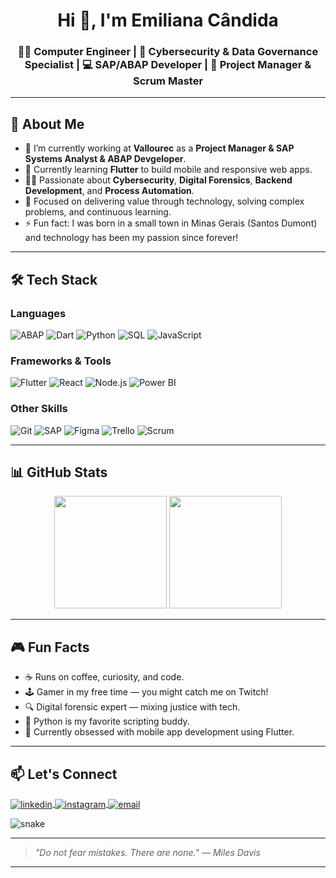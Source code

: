 <h1 align="center">Hi 👋, I'm Emiliana Cândida</h1>
<h3 align="center">👩‍💻 Computer Engineer | 🔐 Cybersecurity & Data Governance Specialist | 💻 SAP/ABAP Developer | 🎯 Project Manager & Scrum Master</h3>

---

## 🚀 About Me

- 🔭 I’m currently working at **Vallourec** as a **Project Manager & SAP Systems Analyst & ABAP Devgeloper**.
- 🌱 Currently learning **Flutter** to build mobile and responsive web apps.
- 👩‍💻 Passionate about **Cybersecurity**, **Digital Forensics**, **Backend Development**, and **Process Automation**.
- 🎯 Focused on delivering value through technology, solving complex problems, and continuous learning.
- ⚡ Fun fact: I was born in a small town in Minas Gerais (Santos Dumont) and technology has been my passion since forever!

---

## 🛠️ Tech Stack

### Languages
![ABAP](https://img.shields.io/badge/ABAP-002A3A?style=for-the-badge&logo=sap&logoColor=white)
![Dart](https://img.shields.io/badge/Dart-0175C2?style=for-the-badge&logo=dart&logoColor=white)
![Python](https://img.shields.io/badge/Python-3776AB?style=for-the-badge&logo=python&logoColor=white)
![SQL](https://img.shields.io/badge/SQL-025E8C?style=for-the-badge&logo=postgresql&logoColor=white)
![JavaScript](https://img.shields.io/badge/JavaScript-F7DF1E?style=for-the-badge&logo=javascript&logoColor=black)

### Frameworks & Tools
![Flutter](https://img.shields.io/badge/Flutter-02569B?style=for-the-badge&logo=flutter&logoColor=white)
![React](https://img.shields.io/badge/React-20232A?style=for-the-badge&logo=react&logoColor=61DAFB)
![Node.js](https://img.shields.io/badge/Node.js-339933?style=for-the-badge&logo=nodedotjs&logoColor=white)
![Power BI](https://img.shields.io/badge/Power%20BI-F2C811?style=for-the-badge&logo=powerbi&logoColor=black)

### Other Skills
![Git](https://img.shields.io/badge/Git-F05032?style=for-the-badge&logo=git&logoColor=white)
![SAP](https://img.shields.io/badge/SAP-0FAAFF?style=for-the-badge&logo=sap&logoColor=white)
![Figma](https://img.shields.io/badge/Figma-F24E1E?style=for-the-badge&logo=figma&logoColor=white)
![Trello](https://img.shields.io/badge/Trello-0052CC?style=for-the-badge&logo=trello&logoColor=white)
![Scrum](https://img.shields.io/badge/Scrum-6DB33F?style=for-the-badge&logo=scrum&logoColor=white)

---

## 📊 GitHub Stats

<div align="center">
  <img height="180em" src="https://github-readme-stats.vercel.app/api?username=emilianac&show_icons=true&theme=tokyonight&locale=en" />
  <img height="180em" src="https://github-readme-stats.vercel.app/api/top-langs/?username=emilianac&layout=compact&theme=tokyonight&locale=en" />
</div>

---

## 🎮 Fun Facts

- ☕ Runs on coffee, curiosity, and code.
- 🕹️ Gamer in my free time — you might catch me on Twitch!
- 🔍 Digital forensic expert — mixing justice with tech.
- 🐍 Python is my favorite scripting buddy.
- 📱 Currently obsessed with mobile app development using Flutter.

---

## 📫 Let's Connect

<p align="left">
  <a href="https://www.linkedin.com/in/emilianacandida/" target="blank">
    <img align="center" src="https://img.shields.io/badge/LinkedIn-0A66C2?style=for-the-badge&logo=linkedin&logoColor=white" alt="linkedin"/>
  </a>
  <a href="https://www.instagram.com/emilianacandida/" target="blank">
    <img align="center" src="https://img.shields.io/badge/Instagram-E4405F?style=for-the-badge&logo=instagram&logoColor=white" alt="instagram"/>
  </a>
  <a href="mailto:emilianacandida@gmail.com">
    <img align="center" src="https://img.shields.io/badge/Email-D14836?style=for-the-badge&logo=gmail&logoColor=white" alt="email"/>
  </a>
</p>

![snake](https://raw.githubusercontent.com/emilianac/emilianac/main/dist/github-snake.svg)


---

> *"Do not fear mistakes. There are none." — Miles Davis*

---
